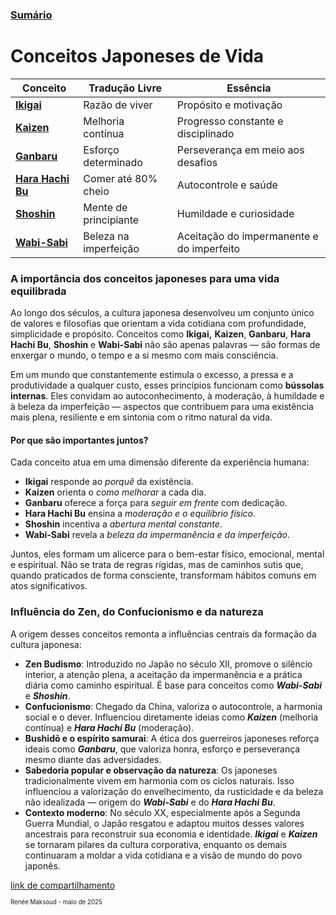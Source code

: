 ### [Sumário](<https://maksoud.github.io/Sumário>)

# Conceitos Japoneses de Vida

| Conceito                                                             | Tradução Livre        | Essência                                  |
| -------------------------------------------------------------------- | --------------------- | ----------------------------------------- |
| [**Ikigai**](<https://maksoud.github.io/Mente%20e%20Estudos/IKIGAI>) | Razão de viver        | Propósito e motivação                     |
| [**Kaizen**](<>)                                                     | Melhoria contínua     | Progresso constante e disciplinado        |
| [**Ganbaru**](<>)                                                    | Esforço determinado   | Perseverança em meio aos desafios         |
| [**Hara Hachi Bu**](<>)                                              | Comer até 80% cheio   | Autocontrole e saúde                      |
| [**Shoshin**](<>)                                                    | Mente de principiante | Humildade e curiosidade                   |
| [**Wabi-Sabi**](<>)                                                  | Beleza na imperfeição | Aceitação do impermanente e do imperfeito |

### A importância dos conceitos japoneses para uma vida equilibrada

Ao longo dos séculos, a cultura japonesa desenvolveu um conjunto único de valores e filosofias que orientam a vida cotidiana com profundidade, simplicidade e propósito. Conceitos como **Ikigai,** **Kaizen**, **Ganbaru**, **Hara Hachi Bu**, **Shoshin** e **Wabi-Sabi** não são apenas palavras — são formas de enxergar o mundo, o tempo e a si mesmo com mais consciência.

Em um mundo que constantemente estimula o excesso, a pressa e a produtividade a qualquer custo, esses princípios funcionam como **bússolas internas**. Eles convidam ao autoconhecimento, à moderação, à humildade e à beleza da imperfeição — aspectos que contribuem para uma existência mais plena, resiliente e em sintonia com o ritmo natural da vida.

#### Por que são importantes juntos?

Cada conceito atua em uma dimensão diferente da experiência humana:

- **Ikigai** responde ao _porquê_ da existência.
- **Kaizen** orienta o _como melhorar_ a cada dia.
- **Ganbaru** oferece a força para _seguir em frente_ com dedicação.
- **Hara Hachi Bu** ensina a _moderação e o equilíbrio físico_.
- **Shoshin** incentiva a _abertura mental constante_.
- **Wabi-Sabi** revela a _beleza da impermanência e da imperfeição_.

Juntos, eles formam um alicerce para o bem-estar físico, emocional, mental e espiritual. Não se trata de regras rígidas, mas de caminhos sutis que, quando praticados de forma consciente, transformam hábitos comuns em atos significativos.

### Influência do Zen, do Confucionismo e da natureza

A origem desses conceitos remonta a influências centrais da formação da cultura japonesa:

- **Zen Budismo**: Introduzido no Japão no século XII, promove o silêncio interior, a atenção plena, a aceitação da impermanência e a prática diária como caminho espiritual. É base para conceitos como _**Wabi-Sabi**_ e _**Shoshin**_.
- **Confucionismo**: Chegado da China, valoriza o autocontrole, a harmonia social e o dever. Influenciou diretamente ideias como _**Kaizen**_ (melhoria contínua) e _**Hara Hachi Bu**_ (moderação).
- **Bushidō e o espírito samurai**: A ética dos guerreiros japoneses reforça ideais como _**Ganbaru**_, que valoriza honra, esforço e perseverança mesmo diante das adversidades.
- **Sabedoria popular e observação da natureza**: Os japoneses tradicionalmente vivem em harmonia com os ciclos naturais. Isso influenciou a valorização do envelhecimento, da rusticidade e da beleza não idealizada — origem do _**Wabi-Sabi**_ e do _**Hara Hachi Bu**_.
- **Contexto moderno**: No século XX, especialmente após a Segunda Guerra Mundial, o Japão resgatou e adaptou muitos desses valores ancestrais para reconstruir sua economia e identidade. _**Ikigai**_ e _**Kaizen**_ se tornaram pilares da cultura corporativa, enquanto os demais continuaram a moldar a vida cotidiana e a visão de mundo do povo japonês.



[link de compartilhamento](<https://maksoud.github.io/Mente%20e%20Estudos/Conceitos%20Japoneses%20de%20Vida>)

<sup><sub>
Renée Maksoud - maio de 2025
</sub></sup>